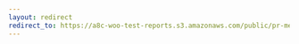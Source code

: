 ```yaml
---
layout: redirect
redirect_to: https://a8c-woo-test-reports.s3.amazonaws.com/public/pr-merge/41136/api/index.html
---
```

